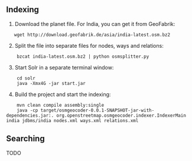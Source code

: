 Indexing
--------
1. Download the planet file. For India, you can get it from GeoFabrik:
```
   wget http://download.geofabrik.de/asia/india-latest.osm.bz2
```
2. Split the file into separate files for nodes, ways and relations:
```
    bzcat india-latest.osm.bz2 | python osmsplitter.py
```
3. Start Solr in a separate terminal window:
```
    cd solr
    java -Xmx4G -jar start.jar
```
4. Build the project and start the indexing:
```
    mvn clean compile assembly:single
    java -cp target/osmgeocoder-0.0.1-SNAPSHOT-jar-with-dependencies.jar:. org.openstreetmap.osmgeocoder.indexer.IndexerMain india jdbms/india nodes.xml ways.xml relations.xml 
```
Searching
---------

TODO
